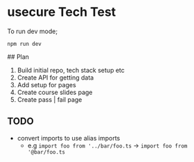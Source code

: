 # usecure Tech Test

To run dev mode;

```
npm run dev
```

## Plan

1. Build initial repo, tech stack setup etc
1. Create API for getting data
1. Add setup for pages
1. Create course slides page
1. Create pass | fail page

## TODO

- convert imports to use alias imports 
    - e.g `import foo from '../bar/foo.ts` -> `import foo from '@bar/foo.ts`